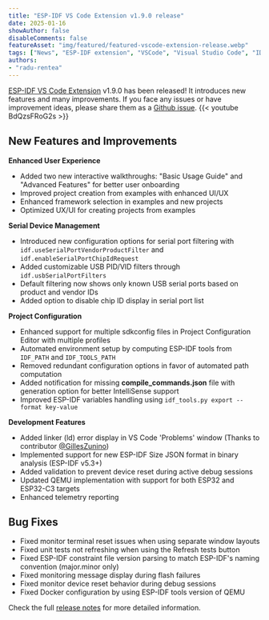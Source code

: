 ```yaml
---
title: "ESP-IDF VS Code Extension v1.9.0 release"
date: 2025-01-16
showAuthor: false
disableComments: false
featureAsset: "img/featured/featured-vscode-extension-release.webp"
tags: ["News", "ESP-IDF extension", "VSCode", "Visual Studio Code", "IDE"]
authors:
- "radu-rentea"
---
```

[ESP-IDF VS Code Extension](https://github.com/espressif/vscode-esp-idf-extension) v1.9.0 has been released! It introduces new features and many improvements. If you face any issues or have improvement ideas, please share them as a [Github issue](https://github.com/espressif/vscode-esp-idf-extension/issues).
{{< youtube BdQzsFRoG2s >}}

## New Features and Improvements

**Enhanced User Experience**
- Added two new interactive walkthroughs: "Basic Usage Guide" and "Advanced Features" for better user onboarding
- Improved project creation from examples with enhanced UI/UX
- Enhanced framework selection in examples and new projects
- Optimized UX/UI for creating projects from examples

**Serial Device Management**
- Introduced new configuration options for serial port filtering with `idf.useSerialPortVendorProductFilter` and `idf.enableSerialPortChipIdRequest`
- Added customizable USB PID/VID filters through `idf.usbSerialPortFilters`
- Default filtering now shows only known USB serial ports based on product and vendor IDs
- Added option to disable chip ID display in serial port list

**Project Configuration**
- Enhanced support for multiple sdkconfig files in Project Configuration Editor with multiple profiles
- Automated environment setup by computing ESP-IDF tools from `IDF_PATH` and `IDF_TOOLS_PATH`
- Removed redundant configuration options in favor of automated path computation
- Added notification for missing **compile_commands.json** file with generation option for better IntelliSense support
- Improved ESP-IDF variables handling using `idf_tools.py export --format key-value`

**Development Features**
- Added linker (ld) error display in VS Code 'Problems' window (Thanks to contributor [@GillesZunino](https://github.com/GillesZunino))
- Implemented support for new ESP-IDF Size JSON format in binary analysis (ESP-IDF v5.3+)
- Added validation to prevent device reset during active debug sessions
- Updated QEMU implementation with support for both ESP32 and ESP32-C3 targets
- Enhanced telemetry reporting

## Bug Fixes
- Fixed monitor terminal reset issues when using separate window layouts
- Fixed unit tests not refreshing when using the Refresh tests button
- Fixed ESP-IDF constraint file version parsing to match ESP-IDF's naming convention (major.minor only)
- Fixed monitoring message display during flash failures
- Fixed monitor device reset behavior during debug sessions
- Fixed Docker configuration by using ESP-IDF tools version of QEMU

Check the full [release notes](https://github.com/espressif/vscode-esp-idf-extension/releases/tag/v1.9.0) for more detailed information.
